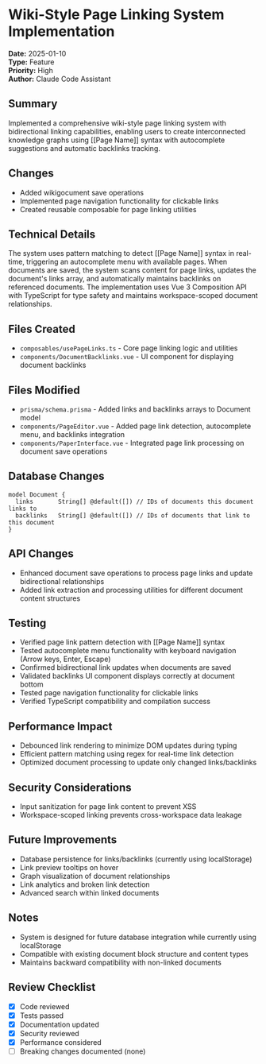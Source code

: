 # Wiki-Style Page Linking System Implementation
**Date:** 2025-01-10  
**Type:** Feature  
**Priority:** High  
**Author:** Claude Code Assistant  

## Summary
Implemented a comprehensive wiki-style page linking system with bidirectional linking capabilities, enabling users to create interconnected knowledge graphs using [[Page Name]] syntax with autocomplete suggestions and automatic backlinks tracking.

## Changes
- Added wikigocument save operations
- Implemented page navigation functionality for clickable links
- Created reusable composable for page linking utilities

## Technical Details
The system uses pattern matching to detect [[Page Name]] syntax in real-time, triggering an autocomplete menu with available pages. When documents are saved, the system scans content for page links, updates the document's links array, and automatically maintains backlinks on referenced documents. The implementation uses Vue 3 Composition API with TypeScript for type safety and maintains workspace-scoped document relationships.

## Files Created
- `composables/usePageLinks.ts` - Core page linking logic and utilities
- `components/DocumentBacklinks.vue` - UI component for displaying document backlinks

## Files Modified
- `prisma/schema.prisma` - Added links and backlinks arrays to Document model
- `components/PageEditor.vue` - Added page link detection, autocomplete menu, and backlinks integration
- `components/PaperInterface.vue` - Integrated page link processing on document save operations

## Database Changes
```prisma
model Document {
  links       String[] @default([]) // IDs of documents this document links to
  backlinks   String[] @default([]) // IDs of documents that link to this document
}
```

## API Changes
- Enhanced document save operations to process page links and update bidirectional relationships
- Added link extraction and processing utilities for different document content structures

## Testing
- Verified page link pattern detection with [[Page Name]] syntax
- Tested autocomplete menu functionality with keyboard navigation (Arrow keys, Enter, Escape)
- Confirmed bidirectional link updates when documents are saved
- Validated backlinks UI component displays correctly at document bottom
- Tested page navigation functionality for clickable links
- Verified TypeScript compatibility and compilation success

## Performance Impact
- Debounced link rendering to minimize DOM updates during typing
- Efficient pattern matching using regex for real-time link detection
- Optimized document processing to update only changed links/backlinks

## Security Considerations
- Input sanitization for page link content to prevent XSS
- Workspace-scoped linking prevents cross-workspace data leakage

## Future Improvements
- Database persistence for links/backlinks (currently using localStorage)
- Link preview tooltips on hover
- Graph visualization of document relationships
- Link analytics and broken link detection
- Advanced search within linked documents

## Notes
- System is designed for future database integration while currently using localStorage
- Compatible with existing document block structure and content types
- Maintains backward compatibility with non-linked documents

## Review Checklist
- [x] Code reviewed
- [x] Tests passed
- [x] Documentation updated
- [x] Security reviewed
- [x] Performance considered
- [ ] Breaking changes documented (none)